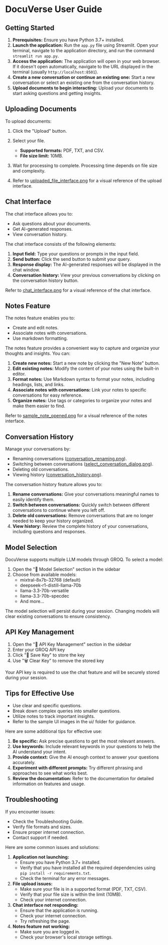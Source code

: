 # DocuVerse User Guide

## Getting Started

1. **Prerequisites:** Ensure you have Python 3.7+ installed.
2. **Launch the application:** Run the `app.py` file using Streamlit. Open your terminal, navigate to the application directory, and run the command `streamlit run app.py`.
3. **Access the application:** The application will open in your web browser. If it doesn't open automatically, navigate to the URL displayed in the terminal (usually `http://localhost:8501`).
4. **Create a new conversation or continue an existing one:** Start a new conversation or select an existing one from the conversation history.
5. **Upload documents to begin interacting:** Upload your documents to start asking questions and getting insights.

## Uploading Documents

To upload documents:

1. Click the "Upload" button.
2. Select your file.

    * **Supported formats:** PDF, TXT, and CSV.
    * **File size limit:** 10MB.
3. Wait for processing to complete. Processing time depends on file size and complexity.
4. Refer to [uploaded\_file\_interface.png](ui/uploaded_file_interface.png) for a visual reference of the upload interface.

## Chat Interface

The chat interface allows you to:

* Ask questions about your documents.
* Get AI-generated responses.
* View conversation history.

The chat interface consists of the following elements:

1. **Input field:** Type your questions or prompts in the input field.
2. **Send button:** Click the send button to submit your query.
3. **Response display:** The AI-generated responses will be displayed in the chat window.
4. **Conversation history:** View your previous conversations by clicking on the conversation history button.

Refer to [chat\_interface.png](ui/chat_interface.png) for a visual reference of the chat interface.

## Notes Feature

The notes feature enables you to:

* Create and edit notes.
* Associate notes with conversations.
* Use markdown formatting.

The notes feature provides a convenient way to capture and organize your thoughts and insights. You can:

1. **Create new notes:** Start a new note by clicking the "New Note" button.
2. **Edit existing notes:** Modify the content of your notes using the built-in editor.
3. **Format notes:** Use Markdown syntax to format your notes, including headings, lists, and links.
4. **Associate notes with conversations:** Link your notes to specific conversations for easy reference.
5. **Organize notes:** Use tags or categories to organize your notes and make them easier to find.

Refer to [sample\_note\_opened.png](ui/sample_note_opened.png) for a visual reference of the notes interface.

## Conversation History

Manage your conversations by:

* Renaming conversations ([conversation\_renaming.png](ui/conversation_renaming.png)).
* Switching between conversations ([select\_conversation\_dialog.png](ui/select_conversation_dialog.png)).
* Deleting old conversations.
* Viewing history ([conversation\_history.png](ui/conversation_history.png)).

The conversation history feature allows you to:

1. **Rename conversations:** Give your conversations meaningful names to easily identify them.
2. **Switch between conversations:** Quickly switch between different conversations to continue where you left off.
3. **Delete old conversations:** Remove conversations that are no longer needed to keep your history organized.
4. **View history:** Review the complete history of your conversations, including questions and responses.

## Model Selection

DocuVerse supports multiple LLM models through GROQ. To select a model:

1. Open the "🤖 Model Selection" section in the sidebar
2. Choose from available models:
   * mixtral-8x7b-32768 (default)
   * deepseek-r1-distill-llama-70b
   * llama-3.3-70b-versatile
   * llama-3.3-70b-specdec
   * And more...

The model selection will persist during your session. Changing models will clear existing conversations to ensure consistency.

## API Key Management

1. Open the "🔑 API Key Management" section in the sidebar
2. Enter your GROQ API key
3. Click "💾 Save Key" to store the key
4. Use "🗑️ Clear Key" to remove the stored key

Your API key is required to use the chat feature and will be securely stored during your session.

## Tips for Effective Use

* Use clear and specific questions.
* Break down complex queries into smaller questions.
* Utilize notes to track important insights.
* Refer to the sample UI images in the ui/ folder for guidance.

Here are some additional tips for effective use:

1. **Be specific:** Ask precise questions to get the most relevant answers.
2. **Use keywords:** Include relevant keywords in your questions to help the AI understand your intent.
3. **Provide context:** Give the AI enough context to answer your questions accurately.
4. **Experiment with different prompts:** Try different phrasing and approaches to see what works best.
5. **Review the documentation:** Refer to the documentation for detailed information on features and usage.

## Troubleshooting

If you encounter issues:

* Check the Troubleshooting Guide.
* Verify file formats and sizes.
* Ensure proper internet connection.
* Contact support if needed.

Here are some common issues and solutions:

1. **Application not launching:**
    * Ensure you have Python 3.7+ installed.
    * Verify that you have installed all the required dependencies using `pip install -r requirements.txt`.
    * Check the terminal for any error messages.
2. **File upload issues:**
    * Make sure your file is in a supported format (PDF, TXT, CSV).
    * Verify that your file size is within the limit (10MB).
    * Check your internet connection.
3. **Chat interface not responding:**
    * Ensure that the application is running.
    * Check your internet connection.
    * Try refreshing the page.
4. **Notes feature not working:**
    * Make sure you are logged in.
    * Check your browser's local storage settings.
